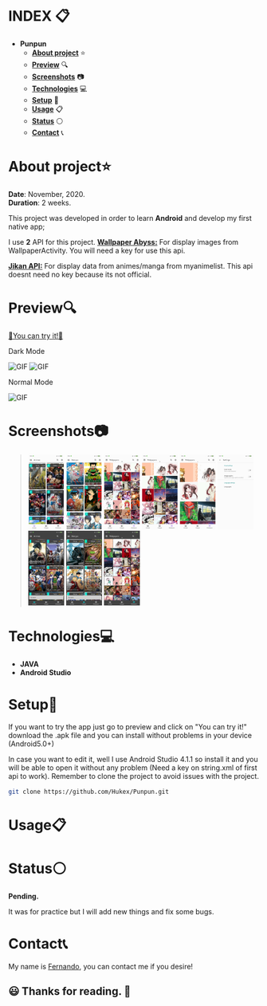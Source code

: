 # INDEX 📋

* **Punpun**  
  + [**About project**](#about-project) ⭐
  + [**Preview**](#preview) 🔍
  + [**Screenshots**](#screenshots) 📷
  + [**Technologies**](#technologies) 💻
  + [**Setup**](#setup) 🔧
  + [**Usage**](#usage) 📋
  + [**Status**](#status) ⚪
  + [**Contact**](#contact) 📞

# About project⭐

**Date**: November, 2020.   
**Duration**: 2 weeks.

This project was developed in order to learn **Android** and develop my first native app; 

I use **2** API for this project.
[**Wallpaper Abyss:**](https://wall.alphacoders.com/api.php)  For display images from WallpaperActivity. You will need a key for use this api.

[**Jikan API:**](https://jikan.docs.apiary.io/)  For display data from animes/manga from myanimelist. This api doesnt need no key because its not official.

# Preview🔍

[💠You can try it!💠](https://github.com/Hukex/Punpun/blob/master/app/release/punpun.apk?raw=true)

Dark Mode

![GIF](https://github.com/Hukex/Punpun/blob/master/readmefiles/preview.gif?raw=true)
 <img src="https://github.com/Hukex/Punpun/blob/master/readmefiles/preview.gif" alt="GIF" title="Dark mode"/>
 
Normal Mode

![GIF](https://github.com/Hukex/Punpun/blob/master/readmefiles/preview2.gif?raw=true)

# Screenshots📷

> <img src="readmefiles/1.jpg" height="150"/>
> <img src="readmefiles/2.jpg" height="150"/>
> <img src="readmefiles/3.jpg" height="150"/>
> <img src="readmefiles/4.jpg" height="150"/>
> <img src="readmefiles/5.jpg" height="150"/>
> <img src="readmefiles/6.jpg" height="150"/>
> <img src="readmefiles/7.jpg" height="150"/>
> <img src="readmefiles/8.jpg" height="150"/> 
> <img src="readmefiles/9.jpg" height="150"/>

# Technologies💻

* **JAVA**
* **Android Studio**

# Setup🔧

If you want to try the app just go to preview and click on "You can try it!" download the .apk file and you can install without problems in your device (Android5.0+)

In case you want to edit it, well I use Android Studio 4.1.1 so install it and you will be able to open it without any problem (Need a key on string.xml of first api to work). Remember to clone the project to avoid issues with the project.

``` bash
git clone https://github.com/Hukex/Punpun.git
```

# Usage📋

# Status⚪

**Pending.**

It was for practice but I will add new things and fix some bugs.

# Contact📞

My name is [Fernando](https://www.linkedin.com/in/fevm/), you can contact me if you desire!

## 😃 Thanks for reading. 👋
